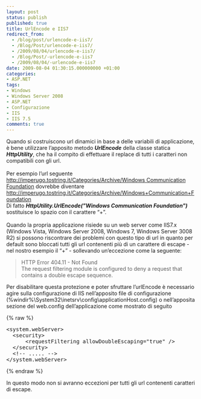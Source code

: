```yaml
---
layout: post
status: publish
published: true
title: UrlEncode e IIS7
redirect_from: 
  - /blog/post/urlencode-e-iis7/
  - /Blog/Post/urlencode-e-iis7/
  - /2009/08/04/urlencode-e-iis7/
  - /Blog/Post/-urlencode-e-iis7
  - /2009/08/04/-urlencode-e-iis7
date: 2009-08-04 01:30:15.000000000 +01:00
categories:
- ASP.NET
tags:
- Windows
- Windows Server 2008
- ASP.NET
- Configurazione
- IIS
- IIS 7.5
comments: true
---
```

<p>Quando si costruiscono url dinamici in base a delle variabili di applicazione, &egrave; bene utilizzare l&rsquo;apposito metodo <strong><em>UrlEncode</em></strong> della classe statica <strong><em>HttpUtility</em></strong>, che ha il compito di effettuare il replace di tutti i caratteri non compatibili con gli url.    <br />
<br />
Per esempio l&rsquo;url seguente <a href="http://imperugo.tostring.it/Categories/Archive/Windows%20Communication%20Foundation">http://imperugo.tostring.it/Categories/Archive/Windows Communication Foundation</a> dovrebbe diventare <a href="http://imperugo.tostring.it/Categories/Archive/Windows+Communication+Foundation">http://imperugo.tostring.it/Categories/Archive/Windows+Communication+Foundation</a>    <br />
Di fatto <strong><em>HttpUtility.UrlEncode(&quot;Windows Communication Foundation&quot;)</em></strong> sostituisce lo spazio con il carattere &ldquo;+&rdquo;.    <br />
<br />
Quando la propria applicazione risiede su un web server come IIS7.x (Windows Vista, Windows Server 2008, Windows 7, Windows Server 3008 R2) si possono riscontrare dei problemi con questo tipo di url in quanto per default sono bloccati tutti gli url contenenti pi&ugrave; di un carattere di escape - nel nostro esempio il &ldquo;+&rdquo; - sollevando un&rsquo;eccezione come la seguente:</p>
<blockquote>
<p>HTTP Error 404.11 - Not Found     <br />
The request filtering module is configured to deny a request that contains a double escape sequence.</p>
</blockquote>
<p>Per disabilitare questa protezione e poter sfruttare l&rsquo;urlEncode &egrave; necessario agire sulla configurazione di IIS nell&rsquo;apposito file di configurazione (%windir%\System32\inetsrv\config\applicationHost.config) o nell&rsquo;apposita sezione del web.config dell&rsquo;applicazione come mostrato di seguito</p>
{% raw %}<pre class="brush: xml; ruler: true;">
&lt;system.webServer&gt;
  &lt;security&gt;
      &lt;requestFiltering allowDoubleEscaping=&quot;true&quot; /&gt;
  &lt;/security&gt;
  &lt;!-- ..... --&gt; 
&lt;/system.webServer&gt;</pre>{% endraw %}
<p>In questo modo non si avranno eccezioni per tutti gli url contenenti caratteri di escape.</p>
